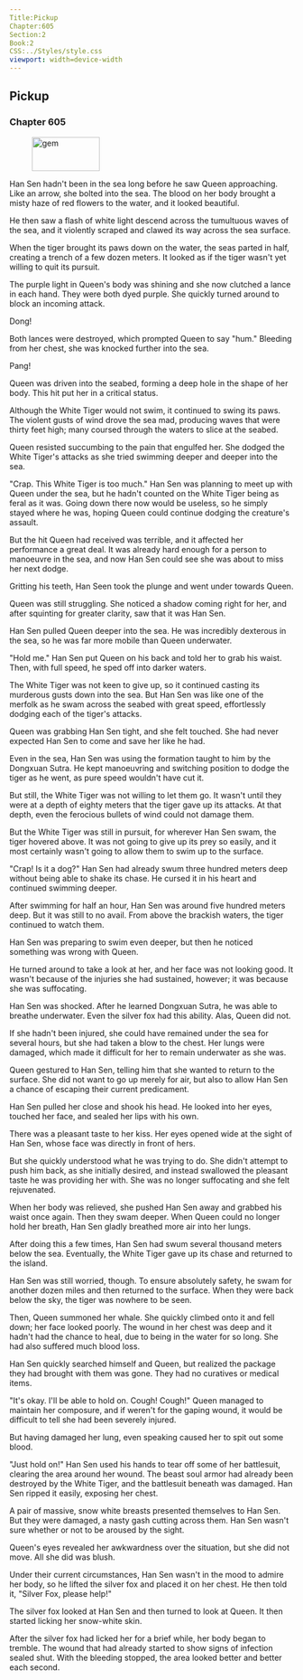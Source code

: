 ```yaml
---
Title:Pickup 
Chapter:605 
Section:2 
Book:2 
CSS:../Styles/style.css 
viewport: width=device-width
---
```

  
## Pickup
### Chapter 605
  
<figure>
	<img src="../Images/gem.gif" alt="gem" id="gem" width="120" height="60" />
</figure>
  

  
Han Sen hadn't been in the sea long before he saw Queen approaching. Like an arrow, she bolted into the sea. The blood on her body brought a misty haze of red flowers to the water, and it looked beautiful.

He then saw a flash of white light descend across the tumultuous waves of the sea, and it violently scraped and clawed its way across the sea surface.

When the tiger brought its paws down on the water, the seas parted in half, creating a trench of a few dozen meters. It looked as if the tiger wasn't yet willing to quit its pursuit.

The purple light in Queen's body was shining and she now clutched a lance in each hand. They were both dyed purple. She quickly turned around to block an incoming attack.

Dong!

Both lances were destroyed, which prompted Queen to say "hum." Bleeding from her chest, she was knocked further into the sea.

Pang!

Queen was driven into the seabed, forming a deep hole in the shape of her body. This hit put her in a critical status.

Although the White Tiger would not swim, it continued to swing its paws. The violent gusts of wind drove the sea mad, producing waves that were thirty feet high; many coursed through the waters to slice at the seabed.

Queen resisted succumbing to the pain that engulfed her. She dodged the White Tiger's attacks as she tried swimming deeper and deeper into the sea.

"Crap. This White Tiger is too much." Han Sen was planning to meet up with Queen under the sea, but he hadn't counted on the White Tiger being as feral as it was. Going down there now would be useless, so he simply stayed where he was, hoping Queen could continue dodging the creature's assault.

But the hit Queen had received was terrible, and it affected her performance a great deal. It was already hard enough for a person to manoeuvre in the sea, and now Han Sen could see she was about to miss her next dodge.

Gritting his teeth, Han Seen took the plunge and went under towards Queen.

Queen was still struggling. She noticed a shadow coming right for her, and after squinting for greater clarity, saw that it was Han Sen.

Han Sen pulled Queen deeper into the sea. He was incredibly dexterous in the sea, so he was far more mobile than Queen underwater.

"Hold me." Han Sen put Queen on his back and told her to grab his waist. Then, with full speed, he sped off into darker waters.

The White Tiger was not keen to give up, so it continued casting its murderous gusts down into the sea. But Han Sen was like one of the merfolk as he swam across the seabed with great speed, effortlessly dodging each of the tiger's attacks.

Queen was grabbing Han Sen tight, and she felt touched. She had never expected Han Sen to come and save her like he had.

Even in the sea, Han Sen was using the formation taught to him by the Dongxuan Sutra. He kept manoeuvring and switching position to dodge the tiger as he went, as pure speed wouldn't have cut it.

But still, the White Tiger was not willing to let them go. It wasn't until they were at a depth of eighty meters that the tiger gave up its attacks. At that depth, even the ferocious bullets of wind could not damage them.

But the White Tiger was still in pursuit, for wherever Han Sen swam, the tiger hovered above. It was not going to give up its prey so easily, and it most certainly wasn't going to allow them to swim up to the surface.

"Crap! Is it a dog?" Han Sen had already swum three hundred meters deep without being able to shake its chase. He cursed it in his heart and continued swimming deeper.

After swimming for half an hour, Han Sen was around five hundred meters deep. But it was still to no avail. From above the brackish waters, the tiger continued to watch them.

Han Sen was preparing to swim even deeper, but then he noticed something was wrong with Queen.

He turned around to take a look at her, and her face was not looking good. It wasn't because of the injuries she had sustained, however; it was because she was suffocating.

Han Sen was shocked. After he learned Dongxuan Sutra, he was able to breathe underwater. Even the silver fox had this ability. Alas, Queen did not.

If she hadn't been injured, she could have remained under the sea for several hours, but she had taken a blow to the chest. Her lungs were damaged, which made it difficult for her to remain underwater as she was.

Queen gestured to Han Sen, telling him that she wanted to return to the surface. She did not want to go up merely for air, but also to allow Han Sen a chance of escaping their current predicament.

Han Sen pulled her close and shook his head. He looked into her eyes, touched her face, and sealed her lips with his own.

There was a pleasant taste to her kiss. Her eyes opened wide at the sight of Han Sen, whose face was directly in front of hers.

But she quickly understood what he was trying to do. She didn't attempt to push him back, as she initially desired, and instead swallowed the pleasant taste he was providing her with. She was no longer suffocating and she felt rejuvenated.

When her body was relieved, she pushed Han Sen away and grabbed his waist once again. Then they swam deeper. When Queen could no longer hold her breath, Han Sen gladly breathed more air into her lungs.

After doing this a few times, Han Sen had swum several thousand meters below the sea. Eventually, the White Tiger gave up its chase and returned to the island.

Han Sen was still worried, though. To ensure absolutely safety, he swam for another dozen miles and then returned to the surface. When they were back below the sky, the tiger was nowhere to be seen.

Then, Queen summoned her whale. She quickly climbed onto it and fell down; her face looked poorly. The wound in her chest was deep and it hadn't had the chance to heal, due to being in the water for so long. She had also suffered much blood loss.

Han Sen quickly searched himself and Queen, but realized the package they had brought with them was gone. They had no curatives or medical items.

"It's okay. I'll be able to hold on. Cough! Cough!" Queen managed to maintain her composure, and if weren't for the gaping wound, it would be difficult to tell she had been severely injured.

But having damaged her lung, even speaking caused her to spit out some blood.

"Just hold on!" Han Sen used his hands to tear off some of her battlesuit, clearing the area around her wound. The beast soul armor had already been destroyed by the White Tiger, and the battlesuit beneath was damaged. Han Sen ripped it easily, exposing her chest.

A pair of massive, snow white breasts presented themselves to Han Sen. But they were damaged, a nasty gash cutting across them. Han Sen wasn't sure whether or not to be aroused by the sight.

Queen's eyes revealed her awkwardness over the situation, but she did not move. All she did was blush.

Under their current circumstances, Han Sen wasn't in the mood to admire her body, so he lifted the silver fox and placed it on her chest. He then told it, "Silver Fox, please help!"

The silver fox looked at Han Sen and then turned to look at Queen. It then started licking her snow-white skin.

After the silver fox had licked her for a brief while, her body began to tremble. The wound that had already started to show signs of infection sealed shut. With the bleeding stopped, the area looked better and better each second.
